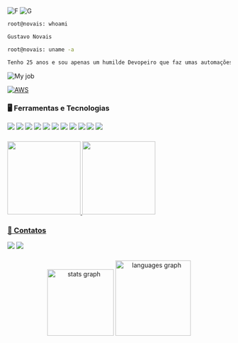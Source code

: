   ![F](https://c.tenor.com/jNgKSlUpmkEAAAAC/typing-laptop.gif)             ![G](https://www.iauro.com/wp-content/uploads/2020/10/Balance.gif)

```bash
root@novais: whoami

Gustavo Novais
```
```bash
root@novais: uname -a

Tenho 25 anos e sou apenas um humilde Devopeiro que faz umas automações aí. ✌️

```

![My job](https://img.shields.io/badge/My%20Job-DevOps-blue)

[![AWS](https://img.shields.io/badge/Learning-AWS-FF9900?style=flat-square&logo=amazon-aws&logoColor=white)](https://github.com/br3ndonland/awsdev)

  
### 🖥️ Ferramentas e Tecnologias
<div>
<img src="https://img.shields.io/badge/Vagrant-2966CE?style=for-the-badge&logo=vagrant&logoColor=white" /> 
<img src="https://img.shields.io/badge/Ansible-000000?style=for-the-badge&logo=Ansible&logoColor=white" />
<img src="https://img.shields.io/badge/Docker-2496ED?style=for-the-badge&logo=docker&logoColor=white" />
<img src="https://img.shields.io/badge/Terraform-7B42BC?style=for-the-badge&logo=terraform&logoColor=white" />
<img src="https://img.shields.io/badge/Kubernetes-326DE6?style=for-the-badge&logo=kubernetes&logoColor=white" />  
<img src="https://img.shields.io/badge/Linux-E34F26?style=for-the-badge&logo=linux&logoColor=black" />
<img src="https://img.shields.io/badge/Windows-017AD7?style=for-the-badge&logo=windows&logoColor=white" />
<img src="https://img.shields.io/badge/AWS-%23FF9900.svg?style=for-the-badge&logo=amazon-aws&logoColor=white" />
<img src="https://img.shields.io/badge/Nginx-009639?style=for-the-badge&logo=nginx&logoColor=white" />
<img src="https://img.shields.io/badge/Apache-CA2136?style=for-the-badge&logo=apache&logoColor=white" />
<img src="https://img.shields.io/badge/Git-E34F26?style=for-the-badge&logo=git&logoColor=white" />
  
<div>     
  
###
  
</div>
<a href="https://github.com/henth">
<img height="165em" src="https://github-readme-stats.vercel.app/api/top-langs/?username=henth&layout=compact&langs_count=7&theme=dracula"/>
<img height="165em" src="https://github-readme-stats.vercel.app/api?username=henth&show_icons=true&theme=dracula&include_all_commits=true&count_private=true"/>
</div>

### 💼 Contatos  
  
<div>
<a href="https://www.linkedin.com/in/novaisg/" target="_blank"><img src="https://img.shields.io/badge/-LinkedIn-%230077B5?style=for-the-badge&logo=linkedin&logoColor=white" target="_blank"></a> <a href="https://gitlab.com/henth/" target="_blank"><img src="https://img.shields.io/badge/GitLab-330F63?style=for-the-badge&logo=gitlab&logoColor=white" target="_blank"></a>   
</div>

  
###

<div align="center">
  <img src="https://github-readme-stats.vercel.app/api?hide_title=true&hide_rank=true&show_icons=true&include_all_commits=true&count_private=true&disable_animations=false&theme=github_dark&locale=pt-br&hide_border=true&username=henth" height="150" alt="stats graph"  />
  <img src="https://github-readme-stats.vercel.app/api/top-langs?locale=pt-br&hide_title=false&layout=default &card_width=320&langs_count=5&theme=github_dark&hide_border=false&username=henth" height="170" alt="languages graph"  />
</div>

###
